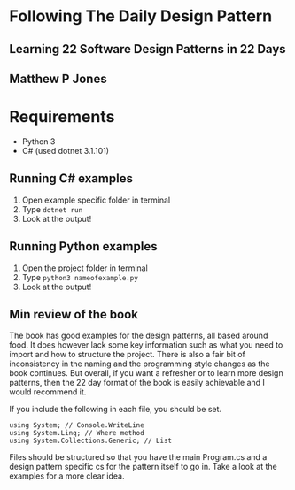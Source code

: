 # Following The Daily Design Pattern
## Learning 22 Software Design Patterns in 22 Days
## Matthew P Jones

# Requirements
* Python 3
* C# (used dotnet 3.1.101)

## Running C# examples
1. Open example specific folder in terminal
2. Type `dotnet run`
3. Look at the output!

## Running Python examples
1. Open the project folder in terminal 
2. Type `python3 nameofexample.py`
3. Look at the output!

## Min review of the book
The book has good examples for the design patterns, all based around food. It does however lack some key information such as what you need to import and how to structure the project. There is also a fair bit of inconsistency in the naming and the programming style changes as the book continues. But overall, if you want a refresher or to learn more design patterns, then the 22 day format of the book is easily achievable and I would recommend it.

If you include the following in each file, you should be set.
```
using System; // Console.WriteLine
using System.Linq; // Where method
using System.Collections.Generic; // List
```

Files should be structured so that you have the main Program.cs and a design pattern specific cs for the pattern itself to go in. Take a look at the examples for a more clear idea.

